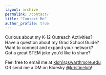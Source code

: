 ```yaml
---
layout: archive
permalink: /contact/
title: "Contact Me"
author_profile: true
---
```


Curious about my K-12 Outreach Activities? <br/>
Have a question about my Grad School Guide? <br/>
Want to connect and expand your network? <br/>
Got a great STEM joke you'd like to share? <br/>

Feel free to email me at [kloh1@swarthmore.edu](mailto:kloh1@swarthmore.edu) <br/>
OR send me a DM on Bluesky [@kristineloh](https://bsky.app/profile/kristineloh.bsky.social)!
